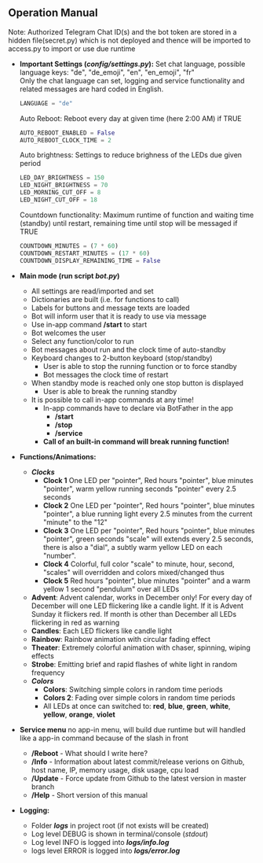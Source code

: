 ## Operation Manual
Note: Authorized Telegram Chat ID(s) and the bot token are stored in a hidden file(secret.py) which is not deployed and thence will be imported to access.py to import or use due runtime
    
* **Important Settings (_config/settings.py_):**
    Set chat language, possible language keys: "de", "de_emoji", "en", "en_emoji", "fr" <br>Only the chat language can set, logging and service functionality and related messages are hard coded in English.
    ````python script
    LANGUAGE = "de"
    ````    
    Auto Reboot: Reboot every day at given time (here 2:00 AM) if TRUE    
    ````python script
    AUTO_REBOOT_ENABLED = False
    AUTO_REBOOT_CLOCK_TIME = 2
    ````
    Auto brightness: Settings to reduce brighness of the LEDs due given period
    ````python script
    LED_DAY_BRIGHTNESS = 150
    LED_NIGHT_BRIGHTNESS = 70
    LED_MORNING_CUT_OFF = 8
    LED_NIGHT_CUT_OFF = 18
    ````
    Countdown functionality: Maximum runtime of function and waiting time (standby) until restart, remaining time until stop will be messaged if TRUE
    ````python script
    COUNTDOWN_MINUTES = (7 * 60)
    COUNTDOWN_RESTART_MINUTES = (17 * 60)
    COUNTDOWN_DISPLAY_REMAINING_TIME = False
    ````    

* **Main mode (run script _bot.py_)**
    * All settings are read/imported and set
    * Dictionaries are built (i.e. for functions to call)
    * Labels for buttons and message texts are loaded
    * Bot will inform user that it is ready to use via message
    * Use in-app command **/start** to start
    * Bot welcomes the user
    * Select any function/color to run
    * Bot messages about run and the clock time of auto-standby
    * Keyboard changes to 2-button keyboard (stop/standby)
        * User is able to stop the running function or to force standby
        * Bot messages the clock time of restart
    * When standby mode is reached only one stop button is displayed
        * User is able to break the running standby
    * It is possible to call in-app commands at any time!
        * In-app commands have to declare via BotFather in the app
            * **/start**
            * **/stop**
            * **/service**
        * **Call of an built-in command will break running function!**
* **Functions/Animations:**
    * _**Clocks**_
        * **Clock 1** One LED per "pointer", Red hours "pointer", blue minutes "pointer", warm yellow running seconds "pointer" every 2.5 seconds
        * **Clock 2** One LED per "pointer", Red hours "pointer", blue minutes "pointer", a blue running light every 2.5 minutes from the current "minute" to the "12" 
        * **Clock 3** One LED per "pointer", Red hours "pointer", blue minutes "pointer", green seconds "scale" will extends every 2.5 seconds, there is also a "dial", a subtly warm yellow LED on each "number".
        * **Clock 4** Colorful, full color "scale" to minute, hour, second, "scales" will overridden and colors mixed/changed thus 
        * **Clock 5** Red hours "pointer", blue minutes "pointer" and a warm yellow 1 second "pendulum" over all LEDs
    * **Advent**: Advent calendar, works in December only! For every day of December will one LED flickering like a candle light. If it is Advent Sunday it flickers red. If month is other than December all LEDs flickering in red as warning  
    * **Candles**: Each LED flickers like candle light
    * **Rainbow**: Rainbow animation with circular fading effect
    * **Theater**: Extremely colorful animation with chaser, spinning, wiping effects
    * **Strobe**: Emitting brief and rapid flashes of white light in random frequency
    * _**Colors**_
        * **Colors**: Switching simple colors in random time periods
        * **Colors 2**: Fading over simple colors in random time periods
        * All LEDs at once can switched to: **red**, **blue**, **green**, **white**, **yellow**, **orange**, **violet**
* **Service menu** no app-in menu, will build due runtime but will handled like a app-in command because of the slash in front 
    * **/Reboot** - What should I write here?
    * **/Info** - Information about latest commit/release verions on Github, host name, IP, memory usage, disk usage, cpu load
    * **/Update** - Force update from Github to the latest version in master branch
    * **/Help** - Short version of this manual
* **Logging:**
    * Folder _**logs**_ in project root (if not exists will be created)
    * Log level DEBUG is shown in terminal/console (_stdout_)
    * Log level INFO is logged into _**logs/info.log**_
    * logs level ERROR is logged into _**logs/error.log**_